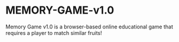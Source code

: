 # MEMORY-GAME-v1.0
Memory Game v1.0 is a browser-based online educational game that requires a player to match similar fruits!
